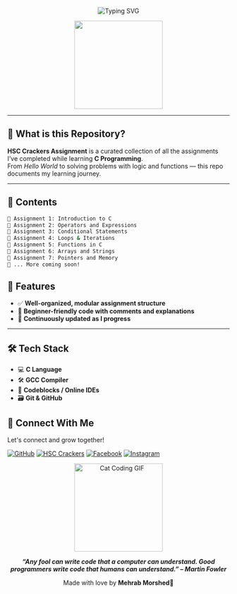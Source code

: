 
<!-- Animated Typing Header -->
<p align="center">
  <img src="https://readme-typing-svg.herokuapp.com?font=Fira+Code&size=28&pause=1000&color=00F7FF&center=true&vCenter=true&width=800&lines=Welcome+to+HSC+Crackers+Assignment!;Learning+C+Language+One+Task+at+a+Time!" alt="Typing SVG" />
</p>

<p align="center">
  <img src="https://media.giphy.com/media/L8K62iTDkzGX6/giphy.gif" width="200" />
</p>

---

## 📘 What is this Repository?

**HSC Crackers Assignment** is a curated collection of all the assignments I’ve completed while learning **C Programming**.  
From *Hello World* to solving problems with logic and functions — this repo documents my learning journey.

---

## 📂 Contents

```bash
📁 Assignment 1: Introduction to C  
📁 Assignment 2: Operators and Expressions  
📁 Assignment 3: Conditional Statements  
📁 Assignment 4: Loops & Iterations  
📁 Assignment 5: Functions in C  
📁 Assignment 6: Arrays and Strings  
📁 Assignment 7: Pointers and Memory  
📁 ... More coming soon!
```
## 🚀 Features

- ✅ **Well-organized, modular assignment structure**
- 🧠 **Beginner-friendly code with comments and explanations**
- 📘 **Continuously updated as I progress**

---

## 🛠️ Tech Stack

- 💻 **C Language**
- 🛠️ **GCC Compiler**
- 📁 **Codeblocks / Online IDEs**
- 🗃️ **Git & GitHub**

## 🔗 Connect With Me

Let's connect and grow together!

[![GitHub](https://img.shields.io/badge/GitHub-Mehab30--Mehrab-181717?style=for-the-badge&logo=github)](https://github.com/Mehrab30-Mehrab)
[![HSC Crackers](https://img.shields.io/badge/Platform-HSC_Crackers-blue?style=for-the-badge)](https://hsccrackers.com)
[![Facebook](https://img.shields.io/badge/Facebook-1877F2?style=for-the-badge&logo=facebook&logoColor=white)](https://facebook.com/Mehrab.Morshed)
[![Instagram](https://img.shields.io/badge/Instagram-E4405F?style=for-the-badge&logo=instagram&logoColor=white)](https://instagram.com/mehrab080804)

<p align="center">
  <img src="https://media.giphy.com/media/JIX9t2j0ZTN9S/giphy.gif" width="200" alt="Cat Coding GIF" />
</p>

 <p align="center"><i><b>“Any fool can write code that a computer can understand. Good programmers write code that humans can understand.” – Martin Fowler</b></i></p>
<p align="center"> Made with love by <b>Mehrab Morshed💖</b> </p>
